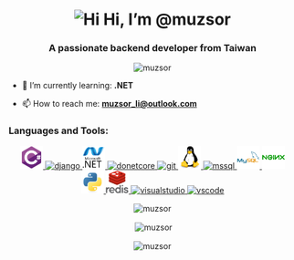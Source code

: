 <h1 align="center">
  <img
    src="https://qpluspicture.oss-cn-beijing.aliyuncs.com/6LjjQA/Hi.gif"
    alt="Hi"
    width="24"
  />
  Hi, I’m @muzsor
</h1>

<h3 align="center">A passionate backend developer from Taiwan</h3>

<p align="center">
  <img
    src="https://komarev.com/ghpvc/?username=muzsor&label=Profile%20views&color=0e75b6&style=flat"
    alt="muzsor"
  />
</p>

- 🌱 I’m currently learning: **.NET** 

- 📫 How to reach me: **muzsor_li@outlook.com**

<h3 align="left">Languages and Tools:</h3>

<p align="center">
  <a href="https://www.w3schools.com/cs/" target="_blank" rel="noreferrer">
    <img
      src="https://raw.githubusercontent.com/devicons/devicon/master/icons/csharp/csharp-original.svg"
      alt="csharp"
      width="40"
      height="40"
    />
  </a>
  <a href="https://www.djangoproject.com/" target="_blank" rel="noreferrer">
    <img
      src="https://cdn.worldvectorlogo.com/logos/django.svg"
      alt="django"
      width="40"
      height="40"
    />
  </a>
  <a href="https://dotnet.microsoft.com/" target="_blank" rel="noreferrer">
    <img
      src="https://raw.githubusercontent.com/devicons/devicon/master/icons/dot-net/dot-net-original-wordmark.svg"
      alt="dotnet"
      width="40"
      height="40"
    />
  </a>
  <a href="https://dotnet.microsoft.com/" target="_blank" rel="noreferrer">
    <img
      src="https://cdn.jsdelivr.net/gh/devicons/devicon/icons/dotnetcore/dotnetcore-original.svg"
      alt="donetcore"
      width="40"
      height="40"
    />
  </a>
  <a href="https://git-scm.com/" target="_blank" rel="noreferrer">
    <img
      src="https://www.vectorlogo.zone/logos/git-scm/git-scm-icon.svg"
      alt="git"
      width="40"
      height="40"
    />
  </a>
  <a href="https://www.linux.org/" target="_blank" rel="noreferrer">
    <img
      src="https://raw.githubusercontent.com/devicons/devicon/master/icons/linux/linux-original.svg"
      alt="linux"
      width="40"
      height="40"
    />
  </a>
  <a
    href="https://www.microsoft.com/en-us/sql-server"
    target="_blank"
    rel="noreferrer"
  >
    <img
      src="https://www.svgrepo.com/show/303229/microsoft-sql-server-logo.svg"
      alt="mssql"
      width="40"
      height="40"
    />
  </a>
  <a href="https://www.mysql.com/" target="_blank" rel="noreferrer">
    <img
      src="https://raw.githubusercontent.com/devicons/devicon/master/icons/mysql/mysql-original-wordmark.svg"
      alt="mysql"
      width="40"
      height="40"
    />
  </a>
  <a href="https://www.nginx.com" target="_blank" rel="noreferrer">
    <img
      src="https://raw.githubusercontent.com/devicons/devicon/master/icons/nginx/nginx-original.svg"
      alt="nginx"
      width="40"
      height="40"
    />
  </a>
  <a href="https://www.python.org" target="_blank" rel="noreferrer">
    <img
      src="https://raw.githubusercontent.com/devicons/devicon/master/icons/python/python-original.svg"
      alt="python"
      width="40"
      height="40"
    />
  </a>
  <a href="https://redis.io" target="_blank" rel="noreferrer">
    <img
      src="https://raw.githubusercontent.com/devicons/devicon/master/icons/redis/redis-original-wordmark.svg"
      alt="redis"
      width="40"
      height="40"
    />
  </a>
  <a
    href="https://visualstudio.microsoft.com/"
    target="_blank"
    rel="noreferrer"
  >
    <img
      src="https://cdn.jsdelivr.net/gh/devicons/devicon/icons/visualstudio/visualstudio-plain.svg"
      alt="visualstudio"
      width="40"
      height="40"
    />
  </a>
  <a href="https://code.visualstudio.com/" target="_blank" rel="noreferrer">
    <img
      src="https://cdn.jsdelivr.net/gh/devicons/devicon/icons/vscode/vscode-original.svg"
      alt="vscode"
      width="40"
      height="40"
    />
  </a>
</p>

<!--  -->

<p align="center">
  <img
    align="center"
    src="https://github-readme-stats.vercel.app/api/top-langs?username=muzsor&show_icons=true&locale=en&layout=compact"
    alt="muzsor"
  />
</p>

<p align="center">
  &nbsp;<img
    align="center"
    src="https://github-readme-stats.vercel.app/api?username=muzsor&show_icons=true&count_private=true&theme=dark"
    alt="muzsor"
  />
</p>

<p align="center">
  <img
    align="center"
    src="https://github-readme-streak-stats.herokuapp.com/?user=muzsor&"
    alt="muzsor"
  />
</p>

